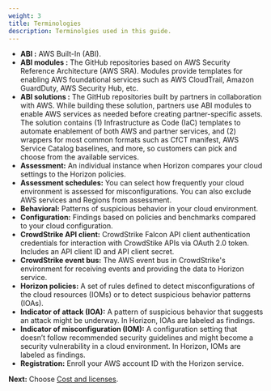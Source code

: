 ```yaml
---
weight: 3
title: Terminologies
description: Terminolgies used in this guide.
---
```


* **ABI :**  AWS Built-In (ABI).
* **ABI modules :** The GitHub repositories based on AWS Security Reference Architecture (AWS SRA). Modules provide templates for enabling AWS foundational services such as AWS CloudTrail, Amazon GuardDuty, AWS Security Hub, etc.
* **ABI solutions :** The GitHub repositories built by partners in collaboration with AWS. While building these solution, partners use ABI modules to enable AWS services as needed before creating partner-specific assets. The solution contains (1) Infrastructure as Code (IaC) templates to automate enablement of both AWS and partner services, and (2) wrappers for most common formats such as CfCT manifest, AWS Service Catalog baselines, and more, so customers can pick and choose from the available services.
* **Assessment:** An individual instance when Horizon compares your cloud settings to the Horizon policies.
* **Assessment schedules:** You can select how frequently your cloud environment is assessed for misconfigurations. You can also exclude AWS services and Regions from assessment.
* **Behavioral:** Patterns of suspicious behavior in your cloud environment.
* **Configuration:** Findings based on policies and benchmarks compared to your cloud configuration.
* **CrowdStrike API client:** CrowdStrike Falcon API client authentication credentials for interaction with CrowdStike APIs via OAuth 2.0 token. Includes an API client ID and API client secret.
* **CrowdStrike event bus:** The AWS event bus in CrowdStrike's environment for receiving events and providing the data to Horizon service.
* **Horizon policies:** A set of rules defined to detect misconfigurations of the cloud resources (IOMs) or to detect suspicious behavior patterns (IOAs).
* **Indicator of attack (IOA):** A pattern of suspicious behavior that suggests an attack might be underway. In Horizon, IOAs are labeled as findings.
* **Indicator of misconfiguration (IOM):** A configuration setting that doesn’t follow recommended security guidelines and might become a security vulnerability in a cloud environment. In Horizon, IOMs are labeled as findings.
* **Registration:** Enroll your AWS account ID with the Horizon service.

**Next:** Choose [Cost and licenses](/costandlicenses/index.html).
